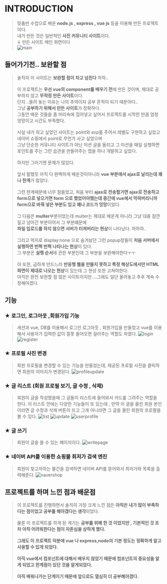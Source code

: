 # INTRODUCTION
> 맞춤반 수업으로 배운 <b>node.js , express , vue js</b> 등을 이용해 만든 프로젝트이다.<br>
> 내가 만든 것은 일반적인 <b>사진 커뮤니티 사이트</b>이다.<br>
> ↓ 만든 사이트 메인 화면이다<br>
>![main](https://user-images.githubusercontent.com/58199479/91044915-0216a780-e651-11ea-97a9-46d8d5252056.PNG)
## 들어가기전.. 보완할 점
> 솔직히 이 사이트는 <b>보완할 점이 차고 넘친다</b> 하하..<br><br>
> 이 프로젝트는 <b>우선 vue의 component를 배우기 전</b>에 만든 것이며, 제대로 공부하지 않고 <b>무작정 만든 사이트</b>이다.<br>
> 단지 ..올려 놓는 이유는 나의 추억이자 공부 흔적이 되기 때문아다..<br>
> 그냥 <b>공부하기 위해서 만든 사이트</b>가 정확하다.<br>
> 그동안 배운 것들을 좀 머리속에 집어넣고 싶어서 프로젝트를 시작한 만큼 엄청 엉망이고 시간도 부족했다.<br><br>
> 사실 내가 하고 싶었던 사이트는 point와 exp를 주어서 레벨도 구현하고 싶었고 네이버 쇼핑에서 point로 무언가 사고 싶었으며<br>
> 그냥 단순한 커뮤니티 사이트가 아닌 미션 글을 올리고 그 미션을 매일 실행하면 포인트를 주는 그런 습관을 만들어주는 앱을 하나 개발하고 싶었다.<br><br>
> 하지만 그러기엔 문제가 많았다.<br><br>
> 앞서 말했듯 아직 다 완벽하게 배운것이아니라 <b>vue 부분에서 ajax로 날리는데 꽤나 한계</b>가 많았다.<br><br>
> 그런 한계때문에 너무 힘들었고, 처음 부터 <b>ajax로 전송할거면 ajax로 전송하고 form으로 넣으거면 form 으로 했었어야했는데 중간에 vue에서 막혀버리니까 form으로 바꿔 넣은 부분도 있고 꽤나 코드가 엉망</b>이었다.<br><br>
> 그 다음은 <b>multer</b>부분이었는데 multer는 제대로 배운게 아니라 그냥 대충 잠깐 짚고 넘어간 부분이어서 그 부분떄문에 <br>
>  <b>파일 업로드를 하지 않으면 서버가 터져버리는 현상</b>이 나타났다. 하하하..<br><br>
> 그리고 억지로 display:none 으로 숨겨놨던 그런 popup창들이 <b>처음 서버에서 실행하면 번쩍 번쩍 나타나는 현상</b>이 있다.<br>
> 그 부분은 <b>실행 순서</b>에 관한 부분인데 그 부분을 보완해야한다ㅜㅜ <br><br>
> 아 또한, 급하게 만드느라 <b>반응형 웹을 만들지 못하고 특정 해상도에서만 HTML 화면이 제대로 나오는 현상</b>이 있는데 그 현상 또한 고쳐야한다.<br>
> 아직은 완전 보완할 점 많은 사이트이지만....그래도 일단 올려놓고 추후 계속 수정해야겠다.

## 기능
### ★ <b>로그인, 로그아웃 ,회원가입 기능</b>
> 세션과 vue, DB를 이용해서 로그인 로그아웃 , 회원가입을 만들었고 vue를 이용해서 사용자가 입력한 값이 잘못 들어오면 걸러주는 역할도 하였다.
> ![login](https://user-images.githubusercontent.com/58199479/91044911-017e1100-e651-11ea-84ea-972df67f8fbe.PNG)
> ![register](https://user-images.githubusercontent.com/58199479/91044912-0216a780-e651-11ea-986a-483036941ee7.PNG)
### ★ 프로필 사진 변경
> 회원 프로필을 변경할 수 있는 기능을 만들었는데, 제공된 프로필 사진을 클릭하면 회원의 이미지가 변경된다.
>![profileupdate](https://user-images.githubusercontent.com/58199479/91044916-02af3e00-e651-11ea-8347-fd52605aced8.PNG)
### ★ 글 리스트 (회원 프로필 보기, 글 수정 , 삭제)
> 회원이 글을 작성했을때 그 글들이 리스트에 들어와서 카드를 그려주는 역할을 한다.
> 이 리스트 안에는 다양한 기능들이 또 있는데 , 만약 이 글을 올린 회원 본인 이라면 글 수정과 삭제 버튼이 뜨고 그게 아니라면 그 글을 올린 회원의 프로팔을 볼 수 있다.
> ![list](https://user-images.githubusercontent.com/58199479/91044917-0347d480-e651-11ea-8849-583375de238c.PNG)
> ![update](https://user-images.githubusercontent.com/58199479/91044923-03e06b00-e651-11ea-9df4-976b3f962d1d.PNG)
> ![userprofile](https://user-images.githubusercontent.com/58199479/91044919-0347d480-e651-11ea-8e05-74fe6ec9f869.PNG)
### ★ 글 쓰기 
> 회원이 글을 쓸 수 있는 페이지이다.
> ![writepage](https://user-images.githubusercontent.com/58199479/91044905-ffb44d80-e650-11ea-8d2c-b2111b27b59a.PNG)
### ★ 네이버 API를 이용한 쇼핑몰 최저가 검색 엔진 
> 회원이 찾고자하는 물건을 검색하면 네이버 API를 뜯어와서 최저가와 목록을 출력해준다. 
> ![navershop](https://user-images.githubusercontent.com/58199479/91044909-004ce400-e651-11ea-963f-2baf7712997c.PNG)


## 프로젝트를 하며 느낀 점과 배운점
> 이 프로젝트를 진행하면서 솔직히 가장 크게 느낀 점은 <b>아직은 내가 많이 부족하다는 점이었고 공부를 해야겠다는 생각</b>이었다.<br><br>
> 물론 이 프로젝트를 하게 된 계기는 <b>공부를 위해<b> 한 것 이었지만 , 기본적인 것 조차 아직 어려워한다는 점이 자존심을 상하게 했다.<br><br>
> 그래도 <b>이 프로젝트 덕분에 vue 나 express,node의 기본 정도는 정확하게 알고 사용할 수 있게 되었다.<b><br><br>
> 아직 vue에서 컴포넌트에 대해서 배우지 않았기 때문에 <b>컴포넌트의 중요성</b>을 알게 되었고 한계점이 있단 것을 알게되었다.<br><br>
> 아직 배워나가는 단계이기 때문에 앞으로도 열심히 더 공부해야겠다.









